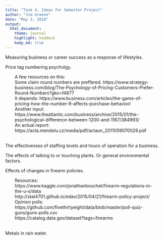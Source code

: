 ```yaml
---
title: "Task 4, Ideas for Semester Project"
author: "Jim Greene"
date: "May 3, 2018"
output: 
  html_document:
    theme: journal
    highlight: haddock
    keep_md: true
---
```


Measuring business or career success as a response of lifestyles.
</br>

Price tag numbering psycholgy.</br>
<div style="padding-left:30px; padding-right:30px;">
  A few resources on this:</br>
  Some claim round numbers are preffered. https://www.strategy-business.com/blog/The-Psychology-of-Pricing-Customers-Prefer-Round-Numbers?gko=f4877</br>
It depends:
  https://www.business.com/articles/the-game-of-pricing-how-the-number-9-affects-purchase-behavior/</br>
Another input:
  https://www.theatlantic.com/business/archive/2015/01/the-psychological-difference-between-1200-and-1167/384993/</br>
An actual report:
  https://acta.mendelu.cz/media/pdf/actaun_2011059070029.pdf
</div></br>

The effectiveness of staffing levels and hours of operation for a business.</br>

The effects of talking to or touching plants. Or general environmental factors.</br>

Effects of changes in firearm policies.</br>
<div style="padding-left:30px; padding-right:30px;">
  Resources:</br>
  https://www.kaggle.com/jonathanbouchet/firearm-regulations-in-the-u-s/data</br>
  http://stat4701.github.io/edav/2015/04/21/firearm-policy-project/</br>
Opinion polls:
  https://github.com/fivethirtyeight/data/blob/master/poll-quiz-guns/guns-polls.csv</br>
  https://catalog.data.gov/dataset?tags=firearms
</div></br>

Metals in rain water.

